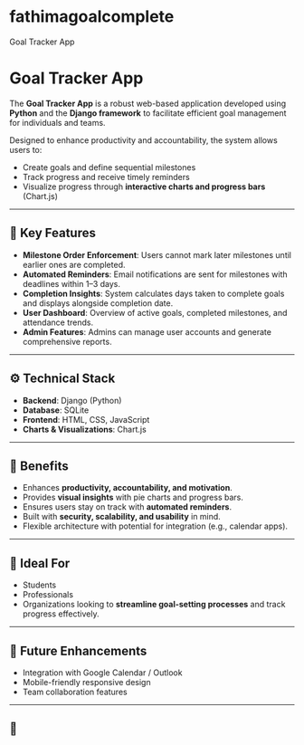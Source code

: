 # fathimagoalcomplete
Goal Tracker App

# Goal Tracker App  

The **Goal Tracker App** is a robust web-based application developed using **Python** and the **Django framework** to facilitate efficient goal management for individuals and teams.  

Designed to enhance productivity and accountability, the system allows users to:  
- Create goals and define sequential milestones  
- Track progress and receive timely reminders  
- Visualize progress through **interactive charts and progress bars** (Chart.js)  

---

## 🔑 Key Features
- **Milestone Order Enforcement**: Users cannot mark later milestones until earlier ones are completed.  
- **Automated Reminders**: Email notifications are sent for milestones with deadlines within 1–3 days.  
- **Completion Insights**: System calculates days taken to complete goals and displays alongside completion date.  
- **User Dashboard**: Overview of active goals, completed milestones, and attendance trends.  
- **Admin Features**: Admins can manage user accounts and generate comprehensive reports.  

---

## ⚙️ Technical Stack
- **Backend**: Django (Python)  
- **Database**: SQLite  
- **Frontend**: HTML, CSS, JavaScript  
- **Charts & Visualizations**: Chart.js  

---

## 🚀 Benefits
- Enhances **productivity, accountability, and motivation**.  
- Provides **visual insights** with pie charts and progress bars.  
- Ensures users stay on track with **automated reminders**.  
- Built with **security, scalability, and usability** in mind.  
- Flexible architecture with potential for integration (e.g., calendar apps).  

---

## 📌 Ideal For
- Students  
- Professionals  
- Organizations looking to **streamline goal-setting processes** and track progress effectively.  

---

## 📖 Future Enhancements
- Integration with Google Calendar / Outlook  
- Mobile-friendly responsive design  
- Team collaboration features  

---

## 📂

